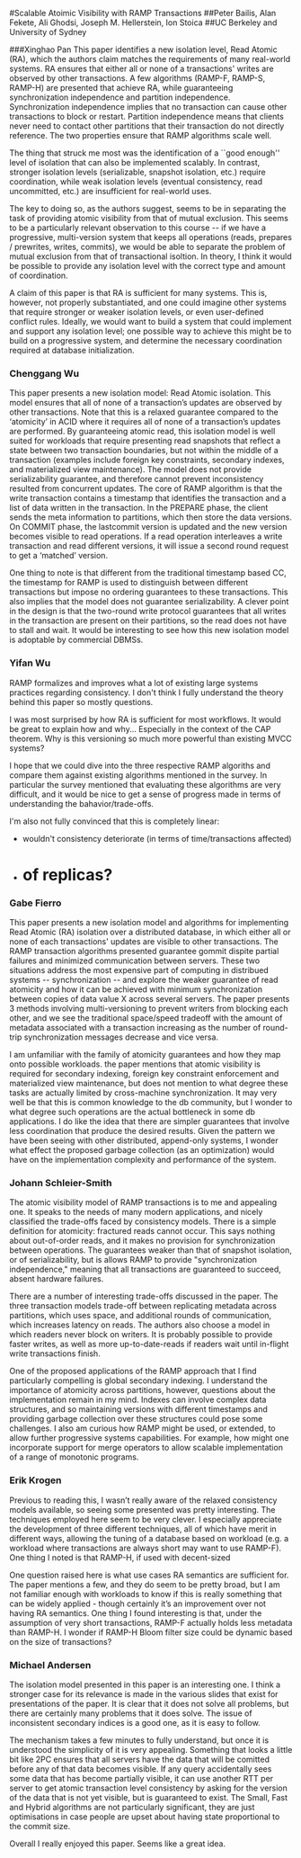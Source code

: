 #Scalable Atoimic Visibility with RAMP Transactions
##Peter Bailis, Alan Fekete, Ali Ghodsi, Joseph M. Hellerstein, Ion Stoica
##UC Berkeley and University of Sydney

###Xinghao Pan
This paper identifies a new isolation level, Read Atomic (RA), which the authors claim matches the requirements of many real-world systems.
RA ensures that either all or none of a transactions' writes are observed by other transactions.
A few algorithms (RAMP-F, RAMP-S, RAMP-H) are presented that achieve RA, while guaranteeing synchronization independence and partition independence.
Synchronization independence implies that no transaction can cause other transactions to block or restart.
Partition independence means that clients never need to contact other partitions that their transaction do not directly reference.
The two properties ensure that RAMP algorithms scale well.

The thing that struck me most was the identification of a ``good enough'' level of isolation that can also be implemented scalably.
In contrast, stronger isolation levels (serializable, snapshot isolation, etc.) require coordination, while weak isolation levels (eventual consistency, read uncommitted, etc.) are insufficient for real-world uses.

The key to doing so, as the authors suggest, seems to be in separating the task of providing atomic visibility from that of mutual exclusion.
This seems to be a particularly relevant observation to this course -- if we have a progressive, multi-version system that keeps all operations (reads, prepares / prewrites, writes, commits), we would be able to separate the problem of mutual exclusion from that of transactional isoltion.
In theory, I think it would be possible to provide any isolation level with the correct type and amount of coordination.

A claim of this paper is that RA is sufficient for many systems.
This is, however, not properly substantiated, and one could imagine other systems that require stronger or weaker isolation levels, or even user-defined conflict rules.
Ideally, we would want to build a system that could implement and support any isolation level; one possible way to achieve this might be to build on a progressive system, and determine the necessary coordination required at database initialization.

### Chenggang Wu

This paper presents a new isolation model: Read Atomic isolation. This model ensures that all of none of a transaction’s updates are observed by other transactions. Note that this is a relaxed guarantee compared to the ‘atomicity’ in ACID where it requires all of none of a transaction’s updates are performed. By guaranteeing atomic read, this isolation model is well suited for workloads that require presenting read snapshots that reflect a state between two transaction boundaries, but not within the middle of a transaction (examples include foreign key constraints, secondary indexes, and materialized view maintenance). The model does not provide serializability guarantee, and therefore cannot prevent inconsistency resulted from concurrent updates. The core of RAMP algorithm is that the write transaction contains a timestamp that identifies the transaction and a list of data written in the transaction. In the PREPARE phase, the client sends the meta information to partitions, which then store the data versions. On COMMIT phase, the lastcommit version is updated and the new version becomes visible to read operations. If a read operation interleaves a write transaction and read different versions, it will issue a second round request to get a ‘matched’ version.

One thing to note is that different from the traditional timestamp based CC, the timestamp for RAMP is used to distinguish between different transactions but impose no ordering guarantees to these transactions. This also implies that the model does not guarantee serializability. A clever point in the design is that the two-round write protocol guarantees that all writes in the transaction are present on their partitions, so the read does not have to stall and wait. It would be interesting to see how this new isolation model is adoptable by commercial DBMSs.

### Yifan Wu

RAMP formalizes and improves what a lot of existing large systems practices regarding consistency.
I don't think I fully understand the theory behind this paper so mostly questions.

I was most surprised by how RA is sufficient for most workflows. It would be great to explain how
and why... Especially in the context of the CAP theorem. Why is this versioning so much more
powerful than existing MVCC systems?

I hope that we could dive into the three respective RAMP algoriths and compare them against existing
algorithms mentioned in the survey. In particular the survey mentioned that evaluating these
algorithms are very difficult, and it would be nice to get a sense of progress made in terms of
understanding the bahavior/trade-offs.

I'm also not fully convinced that this is completely linear:
- wouldn't consistency deteriorate (in terms of time/transactions affected)
- # of replicas?

### Gabe Fierro

This paper presents a new isolation model and algorithms for implementing Read
Atomic (RA) isolation over a distributed database, in which either all or none
of each transactions' updates are visible to other transactions. The RAMP
transaction algorithms presented guarantee gommit dispite partial failures and
minimized communication between servers. These two situations address the most
expensive part of computing in distribued systems -- synchronization -- and
explore the weaker guarantee of read atomicity and how it can be achieved with
minimum synchronization between copies of data value X across several servers.
The paper presents 3 methods involving multi-versioning to prevent writers
from blocking each other, and we see the traditional space/speed tradeoff
with the amount of metadata associated with a transaction increasing as the
number of round-trip synchronization messages decrease and vice versa.

I am unfamiliar with the family of atomicity guarantees and how they map onto
possible workloads. the paper mentions that atomic visibility is required for
secondary indexing, foreign key constraint enforcement and materialized view
maintenance, but does not mention to what degree these tasks are actually
limited by cross-machine synchronization. It may very well be that this is
common knowledge to the db community, but I wonder to what degree such
operations are the actual bottleneck in some db applications. I do like the
idea that there are simpler guarantees that involve less coordination that
produce the desired results. Given the pattern we have been seeing with other
distributed, append-only systems, I wonder what effect the proposed garbage
collection (as an optimization) would have on the implementation complexity and
performance of the system.


### Johann Schleier-Smith

The atomic visibility model of RAMP transactions is to me and appealing one. It speaks to the needs of many modern applications, and nicely classified the trade-offs faced by consistency models. There is a simple definition for atomicity: fractured reads cannot occur. This says nothing about out-of-order reads, and it makes no provision for synchronization between operations. The guarantees weaker than that of snapshot isolation, or of serializability, but is allows RAMP to provide "synchronization independence," meaning that all transactions are guaranteed to succeed, absent hardware failures. 

There are a number of interesting trade-offs discussed in the paper. The three transaction models trade-off between replicating metadata across partitions, which uses space, and additional rounds of communication, which increases latency on reads. The authors also choose a model in which readers never block on writers. It is probably possible to provide faster writes, as well as more up-to-date-reads  if readers wait until in-flight write transactions finish.

One of the proposed applications of the RAMP approach that I find particularly compelling is global secondary indexing. I understand the importance of atomicity across partitions, however, questions about the implementation remain in my mind. Indexes can involve complex data structures, and so maintaining versions with different timestamps and providing garbage collection over these structures could pose some challenges. I also am curious how RAMP might be used, or extended, to allow further progressive systems capabilities. For example, how might one incorporate support for merge operators to allow scalable implementation of a range of monotonic programs.

### Erik Krogen

Previous to reading this, I wasn’t really aware of the relaxed consistency models available, so seeing some presented was pretty interesting. The techniques employed here seem to be very clever. I especially appreciate the development of three different techniques, all of which have merit in different ways, allowing the tuning of a database based on workload (e.g. a workload where transactions are always short may want to use RAMP-F). One thing I noted is that RAMP-H, if used with decent-sized

One question raised here is what use cases RA semantics are sufficient for. The paper mentions a few, and they do seem to be pretty broad, but I am not familiar enough with workloads to know if this is really something that can be widely applied - though certainly it’s an improvement over not having RA semantics. One thing I found interesting is that, under the assumption of very short transactions, RAMP-F actually holds less metadata than RAMP-H. I wonder if RAMP-H Bloom filter size could be dynamic based on the size of transactions? 

### Michael Andersen

The isolation model presented in this paper is an interesting one. 
I think a stronger case for its relevance is made in the various
slides that exist for presentations of the paper. It is clear that
it does not solve all problems, but there are certainly many problems
that it does solve. The issue of inconsistent secondary indices is a good
one, as it is easy to follow.

The mechanism takes a few minutes to fully understand, but once it is
understood the simplicity of it is very appealing. Something that looks
a little bit like 2PC ensures that all servers have the data that will
be comitted before any of that data becomes visible. If any query accidentally
sees some data that has become partially visible, it can use another RTT per server
to get atomic transaction level consistency by asking for the version of the
data that is not yet visible, but is guaranteed to exist. The Small, Fast and Hybrid
algorithms are not particularly significant, they are just optimisations in case
people are upset about having state proportional to the commit size.

Overall I really enjoyed this paper. Seems like a great idea.
